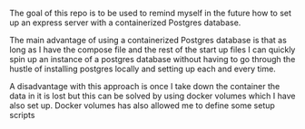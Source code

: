 The goal of this repo is to be used to remind myself in the future how to set up an express server with a containerized Postgres database.

The main advantage of using a containerized Postgres database is that as long as I have the compose file and the rest of the start up files I can quickly spin up an instance of a postgres database without having to go through the hustle of installing postgres locally and setting up each and every time.

A disadvantage with this approach is once I take down the container the data in it is lost but this can be solved by using docker volumes which I have also set up. Docker volumes has also allowed me to define some setup scripts